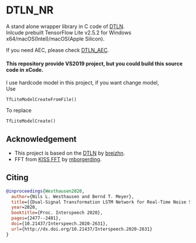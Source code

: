 # DTLN_NR
A stand alone wrapper library in C code of [DTLN](https://github.com/breizhn/DTLN).<br/>
Inlcude prebuilt TensorFlow Lite v2.5.2 for Windows x64/macOS(Intel)/macOS(Apple Silicon).

If you need AEC, please check [DTLN_AEC](https://github.com/RogerTeng/DTLN_AEC).

#### This repository provide VS2019 project, but you could build this source code in xCode.

I use hardcode model in this project, if you want change model,<br/>
Use
	
	TfLiteModelCreateFromFile()


To replace
	
	TfLiteModelCreate()

## Acknowledgement
* This project is based on the [DTLN](https://github.com/breizhn/DTLN) by [breizhn](https://github.com/breizhn).
* FFT from [KISS FFT](https://github.com/mborgerding/kissfft) by [mborgerding](https://github.com/mborgerding).

## Citing

```BibTex
@inproceedings{Westhausen2020,
  author={Nils L. Westhausen and Bernd T. Meyer},
  title={{Dual-Signal Transformation LSTM Network for Real-Time Noise Suppression}},
  year=2020,
  booktitle={Proc. Interspeech 2020},
  pages={2477--2481},
  doi={10.21437/Interspeech.2020-2631},
  url={http://dx.doi.org/10.21437/Interspeech.2020-2631}
}

